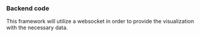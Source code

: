 ### Backend code

This framework will utilize a websocket in order to provide the visualization with the necessary data.
